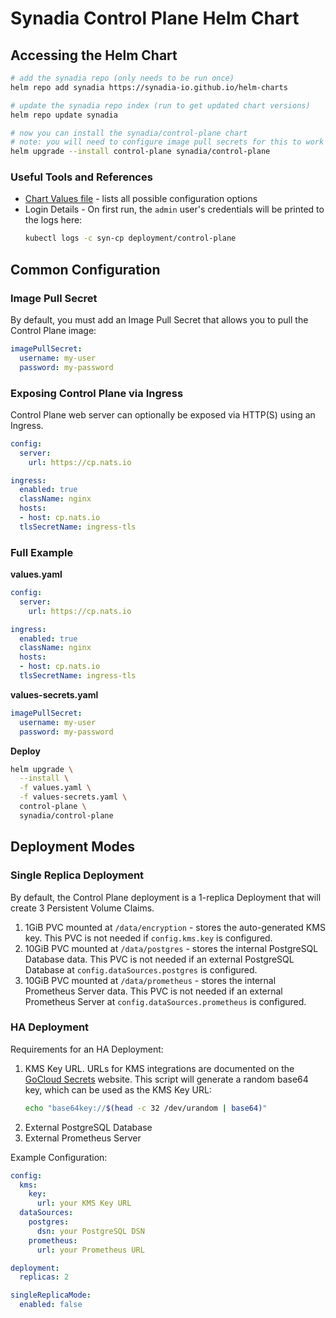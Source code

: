 # Synadia Control Plane Helm Chart

## Accessing the Helm Chart

```bash
# add the synadia repo (only needs to be run once)
helm repo add synadia https://synadia-io.github.io/helm-charts

# update the synadia repo index (run to get updated chart versions)
helm repo update synadia

# now you can install the synadia/control-plane chart
# note: you will need to configure image pull secrets for this to work
helm upgrade --install control-plane synadia/control-plane
```

### Useful Tools and References

- [Chart Values file](https://github.com/synadia-io/helm-charts/blob/main/charts/control-plane/values.yaml) - lists all possible configuration options
- Login Details - On first run, the `admin` user's credentials will be printed to the logs here:
  ```bash
  kubectl logs -c syn-cp deployment/control-plane
  ```

## Common Configuration

### Image Pull Secret

By default, you must add an Image Pull Secret that allows you to pull the Control Plane image:

```yaml
imagePullSecret:
  username: my-user
  password: my-password
```

### Exposing Control Plane via Ingress

Control Plane web server can optionally be exposed via HTTP(S) using an Ingress.

```yaml
config:
  server:
    url: https://cp.nats.io

ingress:
  enabled: true
  className: nginx
  hosts:
  - host: cp.nats.io
  tlsSecretName: ingress-tls
```

### Full Example

**values.yaml**

```yaml
config:
  server:
    url: https://cp.nats.io

ingress:
  enabled: true
  className: nginx
  hosts:
  - host: cp.nats.io
  tlsSecretName: ingress-tls
```

**values-secrets.yaml**

```yaml
imagePullSecret:
  username: my-user
  password: my-password
```

**Deploy**

```bash
helm upgrade \
  --install \
  -f values.yaml \
  -f values-secrets.yaml \
  control-plane \
  synadia/control-plane
```

## Deployment Modes

### Single Replica Deployment

By default, the Control Plane deployment is a 1-replica Deployment that will create 3 Persistent Volume Claims.

1. 1GiB PVC mounted at `/data/encryption` - stores the auto-generated KMS key.
   This PVC is not needed if `config.kms.key` is configured.
2. 10GiB PVC mounted at `/data/postgres` - stores the internal PostgreSQL Database data.
   This PVC is not needed if an external PostgreSQL Database at `config.dataSources.postgres` is configured.
3. 10GiB PVC mounted at `/data/prometheus` - stores the internal Prometheus Server data.
   This PVC is not needed if an external Prometheus Server at `config.dataSources.prometheus` is configured.

### HA Deployment

Requirements for an HA Deployment:

1. KMS Key URL.  URLs for KMS integrations are documented on the [GoCloud Secrets](https://gocloud.dev/howto/secrets/) website. 
   This script will generate a random base64 key, which can be used as the KMS Key URL:
   ```bash
   echo "base64key://$(head -c 32 /dev/urandom | base64)"
   ```
2. External PostgreSQL Database
3. External Prometheus Server

Example Configuration:

```yaml
config:
  kms:
    key:
      url: your KMS Key URL
  dataSources:
    postgres:
      dsn: your PostgreSQL DSN
    prometheus:
      url: your Prometheus URL

deployment:
  replicas: 2

singleReplicaMode:
  enabled: false
```
